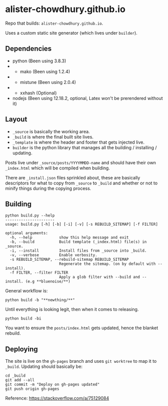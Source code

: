 # alister-chowdhury.github.io

Repo that builds: `alister-chowdhury.github.io`.

Uses a custom static site generator (which lives under `builder`).

## Dependencies
* python (Been using 3.8.3)
* * mako (Been using 1.2.4)
* * mistune (Been using 2.0.4)
* * xxhash (Optional)
* nodejs (Been using 12.18.2, optional, Latex won't be prerendered without it)


## Layout
* `_source` is basically the working area.
* `_build` is where the final built site lives.
* `_template` is where the header and footer that gets injected live.
* `builder` is the python library that manages all the building / installing / updating.

Posts live under `_source/posts/YYYYMMDD-name` and should have their own `_index.html` which will be compiled when building.

There are `_install.json` files sprinkled about, these are basically descriptors for what to copy from `_source` to `_build` and whether or not to minify things during the copying process.


## Building

```
python build.py --help
----------------------
usage: build.py [-h] [-b] [-i] [-v] [-s REBUILD_SITEMAP] [-f FILTER]

optional arguments:
  -h, --help            show this help message and exit
  -b, --build           Build template (_index.html) file(s) in _source.
  -i, --install         Install files from _source into _build.
  -v, --verbose         Enable verbosity.
  -s REBUILD_SITEMAP, --rebuild-sitemap REBUILD_SITEMAP
                        Regenerate the sitemap. (on by default with --install).
  -f FILTER, --filter FILTER
                        Apply a glob filter with --build and --install. (e.g **bluenoise/**)
```

General workflow is:
```
python build -b "**newthing/**"
```

Until everything is looking legit, then when it comes to releasing.

```
python build -bi
```
You want to ensure the `posts/index.html` gets updated, hence the blanket rebuild.


## Deploying

The site is live on the `gh-pages` branch and uses `git worktree` to map it to `_build`.
Updating should basically be:

```
cd _build
git add --all
git commit -m "Deploy on gh-pages updated"
git push origin gh-pages
```

Reference: https://stackoverflow.com/a/75129084

